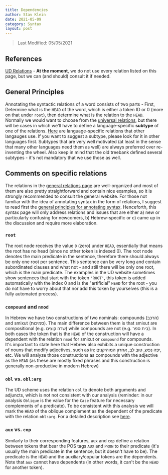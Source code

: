 ```yaml
---
title: Dependencies
author: Stav Klein
date: 2021-05-09
category: Syntax
layout: post
---
```


> Last Modified: 05/05/2021


## References
[UD Relations][1] - **At the moment**, we do not use every relation listed on this page, but we can (and should) consult it if needed.

## General Principles
Annotating the syntactic relations of a word consists of two parts - First, Determine what is the `HEAD` of the word, which is either a token ID or 0 (more on that under `root`), then determine what is the relation to the `HEAD`. Normally we would want to choose from the [universal relations][1], but there will be cases in which we'll have to define a language-specific **subtype** of one of the relations. [Here][2] are language-specific relations that other langauges use. If you want to suggest a subtype, please look for it in other languages first. Subtypes that are very well motivated (at least in the sense that many other languages need them as well) are always preferred over re-inventing the wheel. Also keep in mind that the old treebank defined several subtypes - it's not mandatory that we use those as well.

## Comments on specific relations
The relations in the [general relations page][1] are well-organized and most of them are also pretty straightforward and contain nice examples, so it is strongly recommended to consult the general website. For those not familiar with the idea of annotating syntax in the form of relations, I suggest to read first the [general principles for annotating syntax][3]. Henceforth, this syntax page will only address relations and issues that are either a) new or particularly confusing for newcomers, b) Hebrew-specific or c) came up in the discussion and require more elaboration.


### `root`
The root node receives the value `0` (zero) under `HEAD`, essentially that means the root has no head (since no other token is indexed 0). The root node denotes the main predicate in the sentence, therefore there should always be only one root per sentence. This sentence can be very long and contain subordinated clauses and what not - and still there will be only one root, which is the main predicate. The examples in the UD website sometimes show sentences that start with the token `'ROOT'`, this token is added automatically with the index 0 and is the "artificial" `HEAD` for the root - you do not have to worry about that nor add this token by yourselves (this is a fully automated process).

### `compound` and `nmod`
In Hebrew we have two constructions of two nominals: compounds (הרכב) and smixut (סמיכות). The main difference between them is that smixut are compositional (e.g. שדה קוצים) while compounds are not (e.g. בית ספר). In both cases the token that is the `HEAD` of the construction will have a dependent with the relation `nmod` for smixut or `compound` for compounds. <br>
It's important to state here that Hebrew also exhibits a unique construction of nouns that modify adjectives, such as in: יפה נפש, טוב לב, אחרון המוהיקנים, etc. We will analyze those constructions as compounds with the adjective as the `HEAD` (as these are mostly fixed phrases and this construction is generally non-productive in modern Hebrew)


### `obl` vs. `obl:arg`
The UD scheme uses the relation `obl` to denote both arguments and adjuncts, which is not not consistent with our analysis (reminder: in our analysis `Oblique` is the value for the `Case` feature for necessary complements of a predicate). To be consistent with this analysis we will mark the `HEAD` of the oblique complement as the dependent of the predicate with the relation `obl:arg`. For a detailed description see [here][4].


### `aux` vs. `cop`
Similarly to their corresponding features, `aux` and `cop` define a relation between tokens that bear the POS tags `AUX` and `PRON` to their predicate (it's usually the main predicate in the sentence, but it doesn't have to be). The predicate is the `HEAD` and the auxiliary/copular tokens are the dependents. Note that `aux` cannot have dependents (in other words, it can't be the `HEAD` for another token).


[1]: https://universaldependencies.org/u/dep/index.html
[2]: https://universaldependencies.org/ext-dep-index.html
[3]: https://universaldependencies.org/u/overview/syntax.html
[4]: https://universaldependencies.org/u/dep/obl-arg.html
